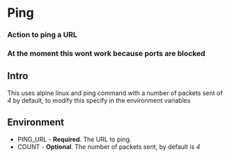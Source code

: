 <h1 id="ping">Ping</h1>
<h3 id="action-to-ping-a-url">Action to ping a URL</h3>
<h3 id="disclaim"><strong>At the moment this wont work because ports are blocked</strong></h3>
<h2 id="intro">Intro</h2>
<p>This uses alpine linux and ping command with a number of packets sent of <i>4</i> by default, to modify this specify in the environment variables</p>
<h2 id="environment">Environment</h2>
<ul>
<li>PING_URL - <strong>Required</strong>. The URL to ping.</li>
<li>COUNT - <strong>Optional</strong>. The number of packets sent, by default is <i>4</i></li>
</ul>
